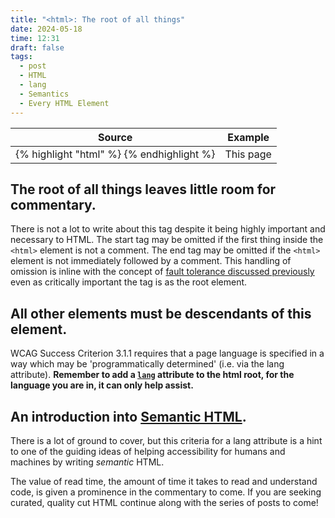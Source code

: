 ```yaml
---
title: "<html>: The root of all things"
date: 2024-05-18
time: 12:31
draft: false
tags:
  - post
  - HTML
  - lang
  - Semantics
  - Every HTML Element
---
```

<table>
  <thead>
    <tr>
      <th>Source</th>
      <th>Example</th>
    </tr>
  </thead>
  <tbody>
<tr>
<td>
{% highlight "html" %}
<html lang="en"></html>
{% endhighlight %}
</td>
<td>This page </td>
</tr>
</tbody>
</table>

## The root of all things leaves little room for commentary. 

There is not a lot to write about this tag despite it being highly important and necessary to HTML. The start tag may be omitted if the first thing inside the `<html>` element is not a comment.
The end tag may be omitted if the `<html>` element is not immediately followed by a comment. This handling of omission is inline with the concept of [fault tolerance discussed previously](/blog/doctype) even as critically important the tag is as the root element.

## All other elements must be descendants of this element.
WCAG Success Criterion 3.1.1 requires that a page language is specified in a way which may be 'programmatically determined' (i.e. via the lang attribute). **Remember to add a [`lang`](https://developer.mozilla.org/en-US/docs/Web/HTML/Global_attributes/lang) attribute to the html root, for the language you are in, it can only help assist.** 

## An introduction into [Semantic HTML](https://developer.mozilla.org/en-US/curriculum/core/semantic-html/).
There is a lot of ground to cover, but this criteria for a lang attribute is a hint to one of the guiding ideas of helping accessibility for humans and machines by writing _semantic_ HTML.

The value of read time, the amount of time it takes to read and understand code, is given a prominence in the commentary to come. If you are seeking curated, quality cut HTML continue along with the series of posts to come!










